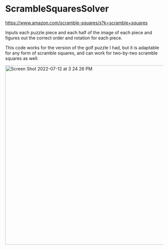 # ScrambleSquaresSolver


https://www.amazon.com/scramble-squares/s?k=scramble+squares


Inputs each puzzle piece and each half of the image of each piece and figures out the correct order and rotation for each piece.

This code works for the version of the golf puzzle I had, but it is adaptable for any form of scramble squares, and can work for two-by-two scramble squares as well.



<img width="569" alt="Screen Shot 2022-07-12 at 3 24 26 PM" src="https://user-images.githubusercontent.com/56768439/178578430-b1062bd5-4243-41e1-8d87-ed39d6a10c3e.png">

